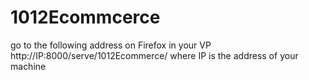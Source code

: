 # 1012Ecommcerce
go to the following address on Firefox in your VP
http://IP:8000/serve/1012Ecommerce/ 
where IP is the address of your machine